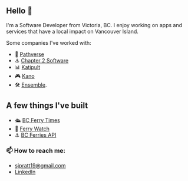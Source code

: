 ## Hello 👋

I'm a Software Developer from Victoria, BC. I enjoy working on apps and services that have a local impact on Vancouver Island.

Some companies I've worked with:

- 🔬 [Pathverse](https://www.pathverse.ca/)
- ⚓️ [Chapter 2 Software](https://www.chapter2software.com/)
- 📊 [Katipult](https://www.katipult.com/)
- 🎮 [Kano](https://www.kanoapps.com/)
- 🛠️ [Ensemble](https://www.ensemble.com/).

## A few things I've built

- 🛳️ [BC Ferry Times](https://apps.apple.com/ca/app/id1615899209)
- 📍 [Ferry Watch](https://apps.apple.com/ca/app/ferry-watch/id6446906912)
- ⚓️ [BC Ferries API](https://bcferriesapi.ca)

### 📫 How to reach me: 
- sjpratt19@gmail.com
- [LinkedIn](https://www.linkedin.com/in/sam-pratt-7045401b6/)
